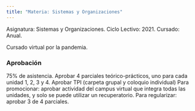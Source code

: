 ```yaml
---
title: "Materia: Sistemas y Organizaciones"
---
```


Asignatura: Sistemas y Organizaciones.
Ciclo Lectivo: 2021.
Cursado: Anual.

Cursado virtual por la pandemia.

### Aprobación

75% de asistencia.
Aprobar 4 parciales teórico-prácticos, uno para cada unidad 1, 2, 3 y 4.
Aprobar TPI (carpeta grupal y coloquio individual)
Para promocionar: aprobar actividad del campus virtual que integra todas las unidades, y solo se puede utilizar un recuperatorio.
Para regularizar: aprobar 3 de 4 parciales.
